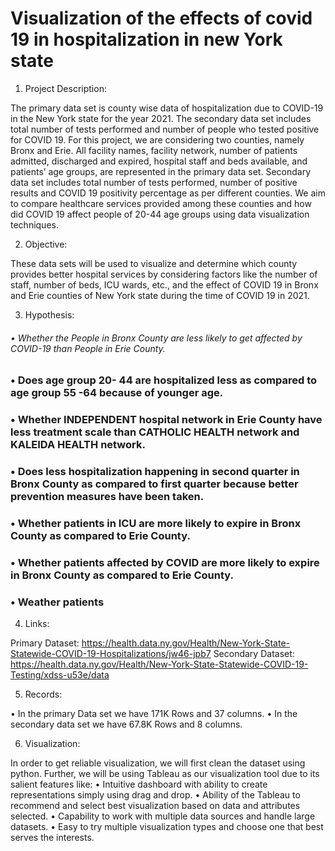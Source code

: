 # Visualization of the effects of covid 19 in hospitalization in new York state


1.	Project Description:

The primary data set is county wise data of hospitalization due to COVID-19 in the New York state for the year 2021. The secondary data set includes total number of tests performed and number of people who tested positive for COVID 19. For this project, we are considering two counties, namely Bronx and Erie. 
All facility names, facility network, number of patients admitted, discharged and expired, hospital staff and beds available, and patients’ age groups, are represented in the primary data set. Secondary data set includes total number of tests performed, number of positive results and COVID 19 positivity percentage as per different counties. We aim to compare healthcare services provided among these counties and how did COVID 19 affect people of 20-44 age groups using data visualization techniques. 

2.	Objective:

These data sets will be used to visualize and determine which county provides better hospital services by considering factors like the number of staff, number of beds, ICU wards, etc., and the effect of COVID 19 in Bronx and Erie counties of New York state during the time of COVID 19 in 2021.

3.	Hypothesis:

###### •	Whether the People in Bronx County are less likely to get affected by COVID-19 than People in Erie County.
### •	Does age group 20- 44 are hospitalized less as compared to age group 55 -64 because of younger age.
### •	Whether INDEPENDENT hospital network in Erie County have less treatment scale than CATHOLIC HEALTH network and KALEIDA HEALTH network.
### •	Does less hospitalization happening in second quarter in Bronx County as compared to first quarter because better prevention measures have been taken.
### •	Whether patients in ICU are more likely to expire in Bronx County as compared to Erie County.
### •	Whether patients affected by COVID are more likely to expire in Bronx County as compared to Erie County.
### •	Weather patients 

4.	Links:

Primary Dataset: https://health.data.ny.gov/Health/New-York-State-Statewide-COVID-19-Hospitalizations/jw46-jpb7
Secondary Dataset: https://health.data.ny.gov/Health/New-York-State-Statewide-COVID-19-Testing/xdss-u53e/data

5.	Records:

•	In the primary Data set we have 171K Rows and 37 columns.
•	In the secondary data set we have 67.8K Rows and 8 columns.


6.	Visualization: 

In order to get reliable visualization, we will first clean the dataset using python.
Further, we will be using Tableau as our visualization tool due to its salient features like:
•	Intuitive dashboard with ability to create representations simply using drag and drop.
•	Ability of the Tableau to recommend and select best visualization based on data and attributes selected.
•	Capability to work with multiple data sources and handle large datasets.
•	Easy to try multiple visualization types and choose one that best serves the interests.
